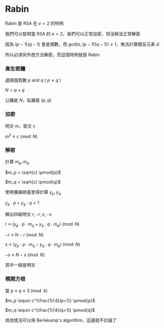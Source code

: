 # Rabin

Rabin 是 RSA 在 $e = 2$ 的特例

我們可以發現當 RSA 的 $e = 2$，我們可以正常加密，但沒辦法正常解密

因為 $(p-1)(q-1)$ 會是偶數，而 $gcd(e, (p-1)(q-1)) \ne 1$，無法計算模反元素 $d$

所以必須另外想方法解密，而這個特例就是 Rabin

### 產生密鑰

選兩個質數 $p$ and $q$ ( $p \ne q$ )

$N = p \times q$

公鑰是 $N$，私鑰是 $(p, q)$

### 加密

明文 $m$，密文 $c$

$m^2 \equiv c \pmod{N}$

### 解密

計算 $m_p, m_q$

$m_p = \sqrt{c} \pmod{p}$

$m_q = \sqrt{c} \pmod{q}$

使用擴展歐基里得計算 $y_p, y_q$

$y_p \cdot p + y_q \cdot q = 1$

解出四組明文 $r, -r, s, -s$

$r \equiv (y_p \cdot p \cdot m_q + y_q \cdot q \cdot m_p) \pmod{N}$

$-r \equiv N - r \pmod{N}$

$s \equiv (y_p \cdot p \cdot m_q - y_q \cdot q \cdot m_p) \pmod{N}$

$-s \equiv N - s \pmod{N}$

其中一組是明文

### 模開方根

當 $p \equiv q \equiv 3 \pmod{4}$

$m_p \equiv c^{\frac{1}{4}(p+1)} \pmod{p}$

$m_q \equiv c^{\frac{1}{4}(q+1)} \pmod{q}$

其他情況可以用 Berlekamp's algorithm，這邊就不討論了


